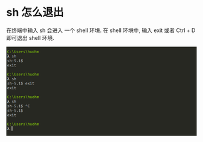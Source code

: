 # sh 怎么退出

在终端中输入 sh 会进入 一个 shell 环境.
在 shell 环境中, 输入 exit 或者 Ctrl + D 即可退出 shell 环境.

![截图](./images/Snipaste_2023-08-04_21-09-34.png)
